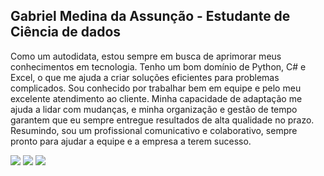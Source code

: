 ## Gabriel Medina da Assunção - Estudante de Ciência de dados

Como um autodidata, estou sempre em busca de aprimorar meus conhecimentos em tecnologia. Tenho um bom domínio de Python, C# e Excel, o que me ajuda a criar soluções eficientes para problemas complicados. Sou conhecido por trabalhar bem em equipe e pelo meu excelente atendimento ao cliente. Minha capacidade de adaptação me ajuda a lidar com mudanças, e minha organização e gestão de tempo garantem que eu sempre entregue resultados de alta qualidade no prazo. Resumindo, sou um profissional comunicativo e colaborativo, sempre pronto para ajudar a equipe e a empresa a terem sucesso.
 
<div> 
  <a href="https://gabs4841.github.io/" target="_blank" rel=“noopener noreferrer”><img src="https://img.shields.io/badge/Portfolio-%23000000.svg?style=for-the-badge&logo=firefox&logoColor=#FF7139"></a>
  <a href="https://www.linkedin.com/in/gabriellmedina/" target="_blank" rel=“noopener noreferrer”><img src="https://img.shields.io/badge/-LinkedIn-%230077B5?style=for-the-badge&logo=linkedin&logoColor=white"></a> 
   <a href = "mailto:gabrielzao8@gmail.com" rel=“noopener noreferrer”><img src="https://img.shields.io/badge/-Gmail-%23333?style=for-the-badge&logo=gmail&logoColor=white"></a>
</div>

<!-- <a href="https://1drv.ms/x/s!AmZZckAaQe6kyi01H44dSRY6eQrg?e=rRrL99" target="_blank" rel=“noopener noreferrer”><img src="https://img.shields.io/badge/Microsoft_Excel-217346?style=for-the-badge&logo=microsoft-excel&logoColor=white"></a> -->
